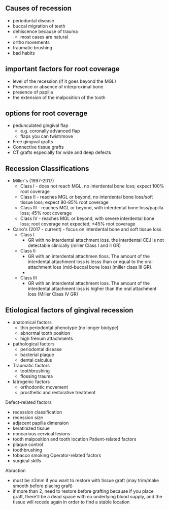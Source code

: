 ## Causes of recession
- periodontal disease
- buccal migration of teeth
- dehiscence because of trauma
	- most cases are natural
- ortho movements
- traumatic brushing
- bad habits

## important factors for root coverage
- level of the recession (if it goes beyond the MGL)
- Presence or absence of interproximal bone 
- presence of papilla
- the extension of the malposition of the tooth 

## options for root coverage 
- pedunculated gingival flap
	- e.g. coronally advanced flap
	- flaps you can twist/move
- Free gingival grafts 
- Connective tissue grafts 
- CT grafts especially for wide and deep defects

## Recession Classifications
- Miller's (1997-2017)
	- Class I - does not reach MGL, no interdental bone loss; expect 100% root coverage 
	- Class II - reaches MGL or beyond, no interdental bone loss/soft tissue loss; expect 80-85% root coverage
	- Class III - reaches MGL or beyond, with interdental bone loss/papilla loss; 45% root coverage
	- Class IV - reaches MGL or beyond, with severe interdental bone loss; root coverage not expected; ≤45% root coverage 
- Cairo's (2017 - current) - focus on interdental bone and soft tissue loss 
	- Class I
		- GR with no interdental attachment loss. the interdental CEJ is not detectable clinically (miller Class I and II GR)
	- Class II
		- GR with an interdental attachmen tloss. The amount of the interdental attachment loss is lesss than or equal to the oral attachment loss (mid-buccal bone loss) (miller class III GR).
		- 
	- Class III
		- GR with an interdental attachment loss.  The amount of the interdental attachment loss is higher than the oral attachment loss (Miller Class IV GR)


## Etiological factors of gingival recession 
- anatomical factors 
	- thin periodontal phenotype (no longer biotype)
	- abnormal tooth position
	- high frenum attachments
- pathological factors 
	- periodontal disease 
	- bacterial plaque 
	- dental calculus 
- Traumatic factors 
	- toothbrushing 
	- flossing trauma 
- Iatrogenic factors 
	- orthodontic movement 
	- prosthetic and restorative treatment 

Defect-related factors 
- recession classification 
- recession size 
- adjacent papilla dimension 
- keratinized tissue 
- noncarious cervical lesions 
- tooth malposition and tooth location 
Patient-related factors 
- plaque control 
- toothbrushing 
- tobacco smoking 
Operator-related factors 
- surgical skills 

Abraction
- must be ≤2mm if you want to restore with tissue graft (may trim/make smooth before placing graft)
- if more than 2, need to restore before grafting because if you place graft, there'll be a dead space with no underlying blood supply, and the tissue will recede again in order to find a stable location 

